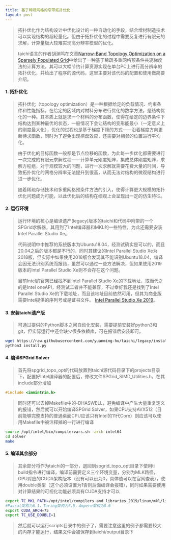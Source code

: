 ```yaml
---
title: 基于稀疏网格的窄带拓扑优化
layout: post
---
```

> 拓扑优化作为结构设计中优化设计的一种自动化的手段，结合增材制造技术可以实现结构的超轻量化。但由于拓扑优化的过程中需要反复进行有限元的求解，计算量极大较难实现高分辨率模型的优化。
>
> taichi语言的作者胡渊鸣在文章[Narrow-Band Topology Optimization on a Sparsely Populated Grid](https://yuanming.taichi.graphics/publication/2018-narrowband-topopt/)中给出了一种基于稀疏多重网格预条件共轭梯度法的计算方法，其可以大幅节约计算资源实现在单台PC上进行高分辨率的拓扑优化，并给出了程序的源代码，这里主要对该代码的配置和使用做简要介绍。

#### 1. 拓扑优化

> 拓扑优化（topology optimization）是一种根据给定的负载情况、约束条件和性能指标，在给定的区域内对材料分布进行优化的数学方法，是结构优化的一种。其本质上就是求一个材料的分布函数，使得在给定的边界条件下结构达到某种最优的状态，一般情况下会让结构的变形能最小（一定意义上的刚度最大化），优化的过程也是基于梯度下降的方式——沿着梯度方向更新待求函数，同时为了避免出现棋盘效应，还需要对相邻的位置进行平均化。
> 
> 由于优化的目标函数一般都是节点位移的函数，为此每一步优化都需要进行一次完成的有限元求解过程——计算单元刚度矩阵，集成总体刚度矩阵，求解方程组，对于规模较大的问题，进行一次求解就需要花费大量的时间，导致拓扑优化的网格分辨率无法提升到很高，从而无法对结构的微观结构进行进一步优化。
> 
> 随着稀疏存储技术和多重网格预条件方法的引入，使得计算更大规模的拓扑优化问题成为可能，以此优化后的结构在细观上会呈现出一定的仿生特征。

#### 2. 运行环境

> 运行环境的核心是编译遗产(legacy)版本的taichi和代码中附带的一个SPGrid求解器，其用到了Intel编译器和MKL的一些特性，为此还需要安装Intel Parallel Studio Xe。
> 
> 代码说明中中推荐的系统版本为Ubuntu18.04，经测试确实是可以的，而且20.04之后的版本都是不行的，同时其建议的Intel Parallel Studio Xe为2018版，但实际中如果使用2018版会发现其不能识别Ubuntu18.04，编译会因无法识别系统而报错，虽然可以通过一些方法解决，但如果使用2019版本的Intel Parallel Studio Xe则不会存在这个问题。
>
> 目前Intel的官网已经找不到Intel Parallel Studio Xe的下载地址，取而代之的是Intel oneAPI，经测试二者并不能兼容，不过幸好我还是找到了Intel Parallel Studio Xe的下载地址，而且该地址目前依然可用，但其为商业版需要Intel提供的序列号或是证书文件。
> [Intel Parallel Studio Xe 2019](http://registrationcenter-download.intel.com/akdlm/irc_nas/tec/15809/parallel_studio_xe_2019_update5_cluster_edition.tgz)。

#### 3. 安装taichi遗产版

> 可通过提供的Python脚本之间自动化安装，需要提前安装好python3和git，但实际运行中还会缺少很多依赖库，可在报错后安装即可。
```bash
wget https://raw.githubusercontent.com/yuanming-hu/taichi/legacy/install.py
python3 install.py
```

#### 4. 编译SPGrid Solver

> 首先将spgrid\_topo\_opt的代码放置到taichi源代码目录下的projects目录下，配置好Intel编译器的配置后，修改文件SPGrid\_SIMD\_Utilities.h，在其include部分增加
```c
#include <immintrin.h>
```
> 同时还可以去掉Makefile中的-DHASWELL，避免编译中产生大量重复定义的报错，然后就可以开始编译SPGrid Solver，如果CPU支持AVX512（目前能够完整支持的普通桌面CPU应该只有Intel的11代Core）则应该可以使用Makefile中被注释掉的一行进行编译
```bash
source /opt/intel/bin/compilervars.sh -arch intel64
cd solver
make
```

#### 5. 编译其余部分

> 其余部分将作为taichi的一部分，退回到spgrid\_topo\_opt目录下使用ti build指令进行编译，编译前需要定义三个环境变量，分别为MLK路径，GPU对应的CUDA架构版本（没有可以设为0，具体值可以在官网查表），使用double类型（这个必须设置为1否则后面编译会报错），同时如果需要使用对计算结果的可视化功能必须具有CUDA支持才可以
```bash
export TC_MKL_PATH=/opt/intel/compilers_and_libraries_2019/linux/mkl/lib/intel64_lin/
#Pascal架构为6.1，Turing架构为7.5，Ampere架构为8.6
export CUDA_ARCH=75
export TC_USE_DOUBLE=1
```
>
> 然后就可以运行scripts目录中的例子了，需要注意这里的例子都需要较大的内存才能运行，结果文件会被保存到taichi/output目录下
